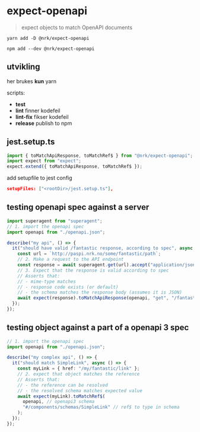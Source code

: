 # expect-openapi

> expect objects to match OpenAPI documents

```
yarn add -D @nrk/expect-openapi
```

```
npm add --dev @nrk/expect-openapi
```

## utvikling

her brukes **kun** yarn

scripts:

- **test**
- **lint** finner kodefeil
- **lint-fix** fikser kodefeil
- **release** publish to npm

## jest.setup.ts

```ts
import { toMatchApiResponse, toMatchRef$ } from "@nrk/expect-openapi";
import expect from "expect";
expect.extend({ toMatchApiResponse, toMatchRef$ });
```

add setupfile to jest config

```json
setupFiles: ["<rootDir>/jest.setup.ts"],
```

## testing openapi spec against a server

```ts
import superagent from "superagent";
// 1. import the openapi spec
import openapi from "./openapi.json";

describe("my api", () => {
  it("should have valid /fantastic response, according to spec", async () => {
    const url = `http://paspi.nrk.no/some/fantastic/path`;
    // 2. Make a request to the API endpoint
    const response = await superagent.get(url).accept("application/json");
    // 3. Expect that the response is valid according to spec
    // Asserts that:
    // - mime-type matches
    // - response code exists (or default)
    // - the schema matches the response body (assumes it is JSON)
    await expect(response).toMatchApiResponse(openapi, "get", "/fantastic");
  });
});
```

## testing object against a part of a openapi 3 spec

```ts
// 1. import the openapi spec
import openapi from "./openapi.json";

describe("my complex api", () => {
  it("should match SimpleLink", async () => {
    const myLink = { href: "/my/fantastic/link" };
    // 2. expect that object matches the reference
    // Asserts that:
    // - the reference can be resolved
    // - the resolved schema matches expected value
    await expect(myLink).toMatchRef$(
      openapi, // openapi3 schema
      "#/components/schemas/SimpleLink" // ref$ to type in schema
    );
  });
});
```
